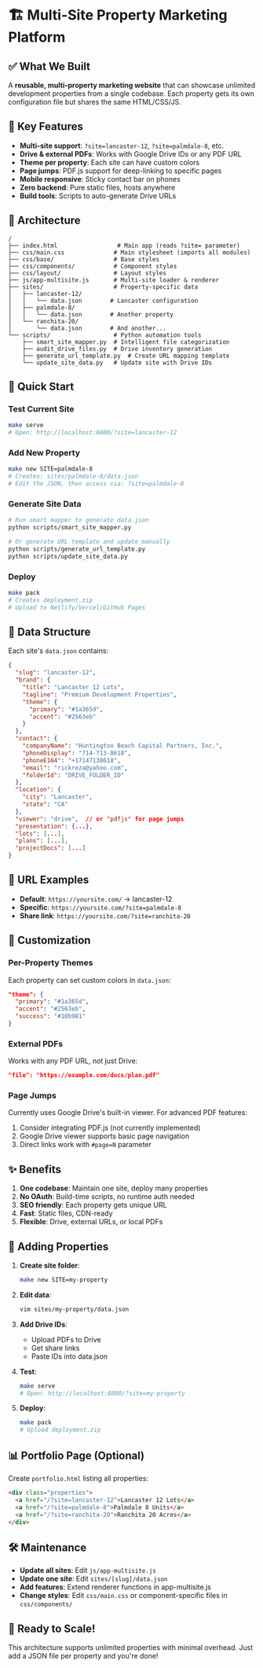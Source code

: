 # 🏗️ Multi-Site Property Marketing Platform

## ✅ What We Built

A **reusable, multi-property marketing website** that can showcase unlimited development properties from a single codebase. Each property gets its own configuration file but shares the same HTML/CSS/JS.

## 🚀 Key Features

- **Multi-site support**: `?site=lancaster-12`, `?site=palmdale-8`, etc.
- **Drive & external PDFs**: Works with Google Drive IDs or any PDF URL
- **Theme per property**: Each site can have custom colors
- **Page jumps**: PDF.js support for deep-linking to specific pages
- **Mobile responsive**: Sticky contact bar on phones
- **Zero backend**: Pure static files, hosts anywhere
- **Build tools**: Scripts to auto-generate Drive URLs

## 📁 Architecture

```
/
├── index.html                 # Main app (reads ?site= parameter)
├── css/main.css              # Main stylesheet (imports all modules)
├── css/base/                 # Base styles
├── css/components/           # Component styles  
├── css/layout/               # Layout styles
├── js/app-multisite.js       # Multi-site loader & renderer
├── sites/                    # Property-specific data
│   ├── lancaster-12/
│   │   └── data.json        # Lancaster configuration
│   ├── palmdale-8/
│   │   └── data.json        # Another property
│   └── ranchita-20/
│       └── data.json        # And another...
└── scripts/                  # Python automation tools
    ├── smart_site_mapper.py  # Intelligent file categorization
    ├── audit_drive_files.py  # Drive inventory generation
    ├── generate_url_template.py  # Create URL mapping template
    └── update_site_data.py   # Update site with Drive IDs
```

## 🎯 Quick Start

### Test Current Site
```bash
make serve
# Open: http://localhost:8000/?site=lancaster-12
```

### Add New Property
```bash
make new SITE=palmdale-8
# Creates: sites/palmdale-8/data.json
# Edit the JSON, then access via: ?site=palmdale-8
```

### Generate Site Data
```bash
# Run smart mapper to generate data.json
python scripts/smart_site_mapper.py

# Or generate URL template and update manually
python scripts/generate_url_template.py
python scripts/update_site_data.py
```

### Deploy
```bash
make pack
# Creates deployment.zip
# Upload to Netlify/Vercel/GitHub Pages
```

## 📝 Data Structure

Each site's `data.json` contains:

```json
{
  "slug": "lancaster-12",
  "brand": {
    "title": "Lancaster 12 Lots",
    "tagline": "Premium Development Properties",
    "theme": {
      "primary": "#1a365d",
      "accent": "#2563eb"
    }
  },
  "contact": {
    "companyName": "Huntington Beach Capital Partners, Inc.",
    "phoneDisplay": "714-713-8618",
    "phoneE164": "+17147138618",
    "email": "rickreza@yahoo.com",
    "folderId": "DRIVE_FOLDER_ID"
  },
  "location": {
    "city": "Lancaster",
    "state": "CA"
  },
  "viewer": "drive",  // or "pdfjs" for page jumps
  "presentation": {...},
  "lots": [...],
  "plans": [...],
  "projectDocs": [...]
}
```

## 🔗 URL Examples

- **Default**: `https://yoursite.com/` → lancaster-12
- **Specific**: `https://yoursite.com/?site=palmdale-8`
- **Share link**: `https://yoursite.com/?site=ranchita-20`

## 🎨 Customization

### Per-Property Themes
Each property can set custom colors in `data.json`:
```json
"theme": {
  "primary": "#1a365d",
  "accent": "#2563eb",
  "success": "#10b981"
}
```

### External PDFs
Works with any PDF URL, not just Drive:
```json
"file": "https://example.com/docs/plan.pdf"
```

### Page Jumps
Currently uses Google Drive's built-in viewer. For advanced PDF features:
1. Consider integrating PDF.js (not currently implemented)
2. Google Drive viewer supports basic page navigation
3. Direct links work with `#page=N` parameter

## ✨ Benefits

1. **One codebase**: Maintain one site, deploy many properties
2. **No OAuth**: Build-time scripts, no runtime auth needed
3. **SEO friendly**: Each property gets unique URL
4. **Fast**: Static files, CDN-ready
5. **Flexible**: Drive, external URLs, or local PDFs

## 🚧 Adding Properties

1. **Create site folder**:
   ```bash
   make new SITE=my-property
   ```

2. **Edit data**:
   ```bash
   vim sites/my-property/data.json
   ```

3. **Add Drive IDs**:
   - Upload PDFs to Drive
   - Get share links
   - Paste IDs into data.json

4. **Test**:
   ```bash
   make serve
   # Open: http://localhost:8000/?site=my-property
   ```

5. **Deploy**:
   ```bash
   make pack
   # Upload deployment.zip
   ```

## 📊 Portfolio Page (Optional)

Create `portfolio.html` listing all properties:

```html
<div class="properties">
  <a href="/?site=lancaster-12">Lancaster 12 Lots</a>
  <a href="/?site=palmdale-8">Palmdale 8 Units</a>
  <a href="/?site=ranchita-20">Ranchita 20 Acres</a>
</div>
```

## 🛠️ Maintenance

- **Update all sites**: Edit `js/app-multisite.js`
- **Update one site**: Edit `sites/[slug]/data.json`
- **Add features**: Extend renderer functions in app-multisite.js
- **Change styles**: Edit `css/main.css` or component-specific files in `css/components/`

## 🎉 Ready to Scale!

This architecture supports unlimited properties with minimal overhead. Just add a JSON file per property and you're done!